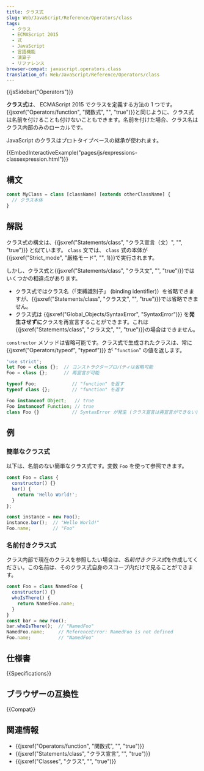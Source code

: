 ```yaml
---
title: クラス式
slug: Web/JavaScript/Reference/Operators/class
tags:
  - クラス
  - ECMAScript 2015
  - 式
  - JavaScript
  - 言語機能
  - 演算子
  - リファレンス
browser-compat: javascript.operators.class
translation_of: Web/JavaScript/Reference/Operators/class
---
```

{{jsSidebar("Operators")}}

**クラス式**は、 ECMAScript 2015 でクラスを定義する方法の 1 つです。{{jsxref("Operators/function", "関数式", "", "true")}}と同じように、クラス式は名前を付けることも付けないこともできます。名前を付けた場合、クラス名はクラス内部のみのローカルです。

JavaScript のクラスはプロトタイプベースの継承が使われます。

{{EmbedInteractiveExample("pages/js/expressions-classexpression.html")}}

## 構文

```js
const MyClass = class [className] [extends otherClassName] {
  // クラス本体
}
```

## 解説

クラス式の構文は、{{jsxref("Statements/class", "クラス宣言（文）", "", "true")}} と似ています。 `class` 文では、 `class` 式の本体が{{jsxref("Strict_mode", "厳格モード", "", 1)}}で実行されます。

しかし、クラス式と{{jsxref("Statements/class", "クラス文", "", "true")}}ではいくつかの相違点があります。

- クラス式ではクラス名（「束縛識別子」 (binding identifier)）を省略できますが、{{jsxref("Statements/class", "クラス文", "", "true")}}では省略できません。
- クラス式は {{jsxref("Global_Objects/SyntaxError", "SyntaxError")}} を**発生させずに**クラスを再宣言することができます。これは{{jsxref("Statements/class", "クラス文", "", "true")}}の場合はできません。

`constructor` メソッドは省略可能です。クラス式で生成されたクラスは、常に {{jsxref("Operators/typeof", "typeof")}} が "`function`" の値を返します。

```js
'use strict';
let Foo = class {};  // コンストラクタープロパティは省略可能
Foo = class {};      // 再宣言が可能

typeof Foo;             // "function" を返す
typeof class {};        // "function" を返す

Foo instanceof Object;   // true
Foo instanceof Function; // true
class Foo {}            // SyntaxError が発生 (クラス宣言は再宣言ができない)
```

## 例

### 簡単なクラス式

以下は、名前のない簡単なクラス式です。変数 `Foo` を使って参照できます。

```js
const Foo = class {
  constructor() {}
  bar() {
    return 'Hello World!';
  }
};

const instance = new Foo();
instance.bar();  // "Hello World!"
Foo.name;        // "Foo"
```

### 名前付きクラス式

クラス内部で現在のクラスを参照したい場合は、*名前付きクラス式*を作成してください。この名前は、そのクラス式自身のスコープ内だけで見ることができます。

```js
const Foo = class NamedFoo {
  constructor() {}
  whoIsThere() {
    return NamedFoo.name;
  }
}
const bar = new Foo();
bar.whoIsThere();  // "NamedFoo"
NamedFoo.name;     // ReferenceError: NamedFoo is not defined
Foo.name;          // "NamedFoo"
```

## 仕様書

{{Specifications}}

## ブラウザーの互換性

{{Compat}}

## 関連情報

- {{jsxref("Operators/function", "関数式", "", "true")}}
- {{jsxref("Statements/class", "クラス宣言", "", "true")}}
- {{jsxref("Classes", "クラス", "", "true")}}
